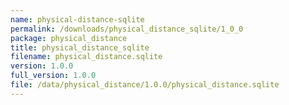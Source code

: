 ```yaml
---
name: physical-distance-sqlite
permalink: /downloads/physical_distance_sqlite/1_0_0
package: physical_distance
title: physical_distance_sqlite
filename: physical_distance.sqlite
version: 1.0.0
full_version: 1.0.0
file: /data/physical_distance/1.0.0/physical_distance.sqlite
---
```

